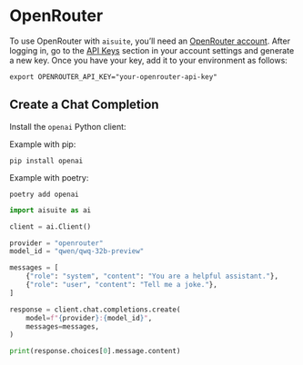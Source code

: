 # OpenRouter

To use OpenRouter with `aisuite`, you’ll need an [OpenRouter account](https://openrouter.ai). After logging in, go to the [API Keys](https://openrouter.ai/settings/keys) section in your account settings and generate a new key. Once you have your key, add it to your environment as follows:

```shell
export OPENROUTER_API_KEY="your-openrouter-api-key"
```

## Create a Chat Completion

Install the `openai` Python client:

Example with pip:
```shell
pip install openai
```

Example with poetry:
```shell
poetry add openai
```

```py
import aisuite as ai

client = ai.Client()

provider = "openrouter"
model_id = "qwen/qwq-32b-preview"

messages = [
    {"role": "system", "content": "You are a helpful assistant."},
    {"role": "user", "content": "Tell me a joke."},
]

response = client.chat.completions.create(
    model=f"{provider}:{model_id}",
    messages=messages,
)

print(response.choices[0].message.content)
```

